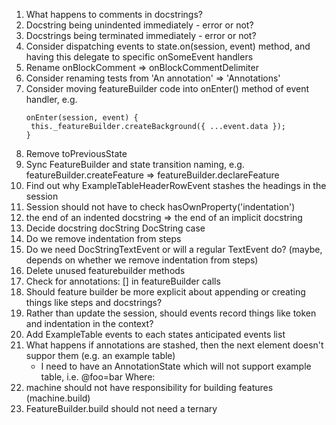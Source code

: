1. What happens to comments in docstrings?
1. Docstring being unindented immediately - error or not?
1. Docstrings being terminated immediately - error or not?
1. Consider dispatching events to state.on(session, event) method, and having this delegate to specific onSomeEvent handlers
1. Rename onBlockComment => onBlockCommentDelimiter
1. Consider renaming tests from 'An annotation' => 'Annotations'
1. Consider moving featureBuilder code into onEnter() method of event handler, e.g.
   ```
   onEnter(session, event) {
    this._featureBuilder.createBackground({ ...event.data });
   }
   ```
1. Remove toPreviousState
1. Sync FeatureBuilder and state transition naming, e.g. featureBuilder.createFeature => featureBuilder.declareFeature
1. Find out why ExampleTableHeaderRowEvent stashes the headings in the session
1. Session should not have to check hasOwnProperty('indentation')
1. the end of an indented docstring => the end of an implicit docstring
1. Decide docstring docString DocString case
1. Do we remove indentation from steps
1. Do we need DocStringTextEvent or will a regular TextEvent do? (maybe, depends on whether we remove indentation from steps)
1. Delete unused featurebuilder methods
1. Check for annotations: [] in featureBuilder calls
1. Should feature builder be more explicit about appending or creating things like steps and docstrings?
1. Rather than update the session, should events record things like token and indentation in the context?
1. Add ExampleTable events to each states anticipated events list
1. What happens if annotations are stashed, then the next element doesn't suppor them (e.g. an example table)
   - I need to have an AnnotationState which will not support example table, i.e.
     @foo=bar
     Where:
1. machine should not have responsibility for building features (machine.build)
1. FeatureBuilder.build should not need a ternary
